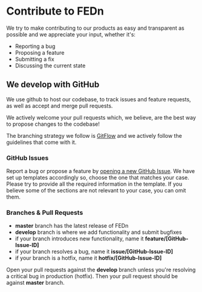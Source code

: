 # Contribute to FEDn

We try to make contributing to our products as easy and transparent as possible and we appreciate your input, whether it's:

- Reporting a bug
- Proposing a feature
- Submitting a fix
- Discussing the current state

## We develop with GitHub

We use github to host our codebase, to track issues and feature requests, as well as accept and merge pull requests. 

We actively welcome your pull requests which, we believe, are the best way to propose changes to the codebase! 

The branching strategy we follow is [GitFlow](https://datasift.github.io/gitflow/IntroducingGitFlow.html#:~:text=GitFlow%20is%20a%20branching%20model,and%20scaling%20the%20development%20team.) and we actively follow the guidelines that come with it.

### GitHub Issues

Report a bug or propose a feature by [opening a new GitHub Issue](https://github.com/scaleoutsystems/stackn/issues/new/choose). We have set up templates accordingly so, choose the one that matches your case. Please try to provide all the required information in the template. If you believe some of the sections are not relevant to your case, you can omit them.

### Branches & Pull Requests

- **master** branch has the latest release of FEDn
- **develop** branch is where we add functionality and submit bugfixes
- if your branch introduces new functionality, name it **feature/[GitHub-Issue-ID]**
- if your branch resolves a bug, name it **issue/[GitHub-Issue-ID]**
- if your branch is a hotfix, name it **hotfix/[GitHub-Issue-ID]**

Open your pull requests against the **develop** branch unless you're resolving a critical bug in production (hotfix). Then your pull request should be against **master** branch.
